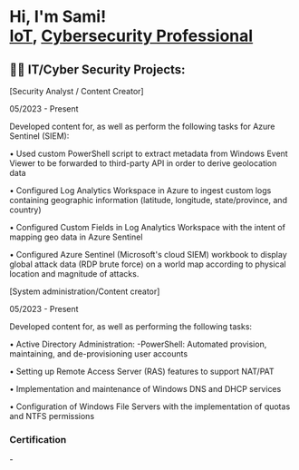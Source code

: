 <h1>Hi, I'm Sami! <br/><a href="https://github.com/joshmadakor1"> IoT</a>, <a href="https://www.linkedin.com/in/joshmadakor/">Cybersecurity Professional</a> <a href="https://www.youtube.com/c/joshmadakor"></a></h1>

<h2>👨‍💻 IT/Cyber Security Projects:</h2>

[Security Analyst / Content Creator]

05/2023 - Present

Developed content for, as well as perform the following tasks for Azure Sentinel (SIEM):

• Used custom PowerShell script to extract metadata from Windows Event Viewer to be forwarded to third-party API in order to derive geolocation data

• Configured Log Analytics Workspace in Azure to ingest custom logs containing geographic information (latitude, longitude, state/province, and country)

• Configured Custom Fields in Log Analytics Workspace with the intent of mapping geo data in
Azure Sentinel

• Configured Azure Sentinel (Microsoft's cloud SIEM) workbook to display global attack data (RDP brute force) on a world map according to physical location and magnitude of attacks.



 [System administration/Content creator]
 
 05/2023 - Present
 
Developed content for, as well as performing the following tasks:

• Active Directory Administration:
  -PowerShell: Automated provision, maintaining, and de-provisioning user accounts
  
• Setting up Remote Access Server (RAS) features to support NAT/PAT

• Implementation and maintenance of Windows DNS and DHCP services

• Configuration of Windows File Servers with the implementation of quotas and NTFS permissions

<h3> Certification</h3>
- 



